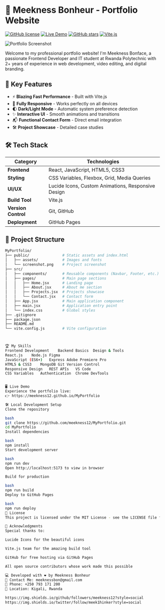 # 🌟 Meekness Bonheur - Portfolio Website

[![GitHub license](https://img.shields.io/badge/license-MIT-blue.svg)](LICENSE)
[![Live Demo](https://img.shields.io/badge/demo-live-brightgreen)](https://meekness12.github.io/MyPortfolio)
[![GitHub stars](https://img.shields.io/github/stars/meekness12/MyPortfolio)](https://github.com/meekness12/MyPortfolio/stargazers)
[![Vite.js](https://img.shields.io/badge/built%20with-Vite.js-646CFF.svg)](https://vitejs.dev/)

![Portfolio Screenshot](./public/screenshot.png)

Welcome to my professional portfolio website! I'm Meekness Bonface, a passionate Frontend Developer and IT student at Rwanda Polytechnic with 2+ years of experience in web development, video editing, and digital branding.

## 🚀 Key Features

- ⚡ **Blazing Fast Performance** - Built with Vite.js
- 📱 **Fully Responsive** - Works perfectly on all devices
- 🌓 **Dark/Light Mode** - Automatic system preference detection
- ✨ **Interactive UI** - Smooth animations and transitions
- 📬 **Functional Contact Form** - Direct email integration
- 🛠️ **Project Showcase** - Detailed case studies

## 🛠️ Tech Stack

<div align="center">

| Category       | Technologies                                                                 |
|----------------|------------------------------------------------------------------------------|
| **Frontend**   | React, JavaScript, HTML5, CSS3                                              |
| **Styling**    | CSS Variables, Flexbox, Grid, Media Queries                                 |
| **UI/UX**      | Lucide Icons, Custom Animations, Responsive Design                          |
| **Build Tool** | Vite.js                                                                     |
| **Version Control** | Git, GitHub                                                              |
| **Deployment** | GitHub Pages                                                                |

</div>

## 📂 Project Structure

```bash
MyPortfolio/
├── public/               # Static assets and index.html
│   ├── assets/           # Images and fonts
│   └── screenshot.png    # Project screenshot
├── src/
│   ├── components/       # Reusable components (Navbar, Footer, etc.)
│   ├── pages/            # Main page sections
│   │   ├── Home.jsx      # Landing page
│   │   ├── About.jsx     # About me section
│   │   ├── Projects.jsx  # Projects showcase
│   │   └── Contact.jsx   # Contact form
│   ├── App.jsx           # Main application component
│   ├── main.jsx          # Application entry point
│   └── index.css         # Global styles
├── .gitignore
├── package.json
├── README.md
└── vite.config.js        # Vite configuration



🏆 My Skills
Frontend Development	Backend Basics	Design & Tools
React.js	Node.js	Figma
JavaScript (ES6+)	Express	Adobe Premiere Pro
HTML5 & CSS3	MongoDB	Git Version Control
Responsive Design	REST APIs	VS Code
CSS Variables	Authentication	Chrome DevTools


🖥️ Live Demo
Experience the portfolio live:
👉 https://meekness12.github.io/MyPortfolio

🛠️ Local Development Setup
Clone the repository

bash
git clone https://github.com/meekness12/MyPortfolio.git
cd MyPortfolio
Install dependencies

bash
npm install
Start development server

bash
npm run dev
Open http://localhost:5173 to view in browser

Build for production

bash
npm run build
Deploy to GitHub Pages

bash
npm run deploy
📝 License
This project is licensed under the MIT License - see the LICENSE file for details.

🙏 Acknowledgments
Special thanks to:

Lucide Icons for the beautiful icons

Vite.js team for the amazing build tool

GitHub for free hosting via GitHub Pages

All open source contributors whose work made this possible

💻 Developed with ❤️ by Meekness Bonheur
📧 Contact Me: meeknessbon@gmail.com
📱 Phone: +250 793 171 200
📍 Location: Kigali, Rwanda

https://img.shields.io/github/followers/meekness12?style=social
https://img.shields.io/twitter/follow/meek1hinker?style=social
